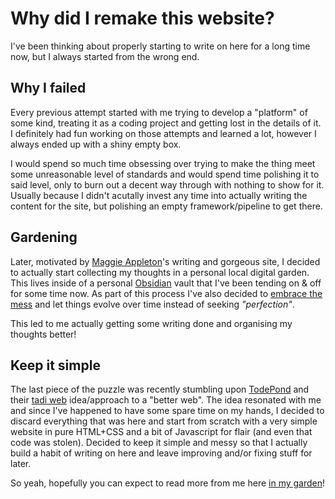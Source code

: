 # Why did I remake this website?

I've been thinking about properly starting to write on here for a long time now, but I always started from the wrong end.

## Why I failed
Every previous attempt started with me trying to develop a "platform" of some kind, treating it as a coding project and getting lost in the details of it.
I definitely had fun working on those attempts and learned a lot, however I always ended up with a shiny empty box. 

I would spend so much time obsessing over trying to make the thing meet some unreasonable level of standards and would spend time polishing it to said level, only to burn out a decent way through with nothing to show for it.
Usually because I didn't acutally invest any time into actually writing the content for the site, but polishing an empty framework/pipeline to get there. 

## Gardening
Later, motivated by [Maggie Appleton](https://maggieappleton.com)'s writing and gorgeous site, I decided to actually start collecting my thoughts in a personal local digital garden. 
This lives inside of a personal [Obsidian](https://obsidian.md) vault that I've been tending on & off for some time now. 
As part of this process I've also decided to [embrace the mess](/garden/embrace-the-mess) and let things evolve over time instead of seeking *"perfection"*.

This led to me actually getting some writing done and organising my thoughts better!

## Keep it simple
The last piece of the puzzle was recently stumbling upon [TodePond](https://todepond.com) and their [tadi web](https://tadiweb.com) idea/approach to a "better web". 
The idea resonated with me and since I've happened to have some spare time on my hands, I decided to discard everything that was here and start from scratch with a very simple website in pure HTML+CSS and a bit of Javascript for flair (and even that code was stolen). 
Decided to keep it simple and messy so that I actually build a habit of writing on here and leave improving and/or fixing stuff for later. 

So yeah, hopefully you can expect to read more from me here [in my garden](/garden)!